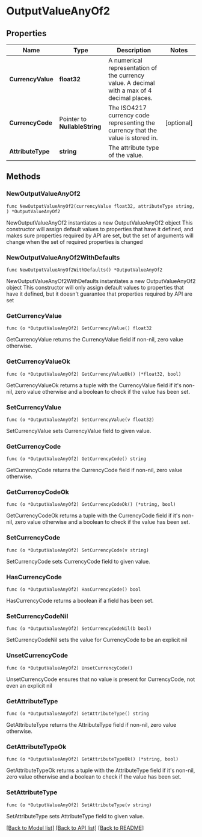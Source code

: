 # OutputValueAnyOf2

## Properties

Name | Type | Description | Notes
------------ | ------------- | ------------- | -------------
**CurrencyValue** | **float32** | A numerical representation of the currency value. A decimal with a max of 4 decimal places. | 
**CurrencyCode** | Pointer to **NullableString** | The ISO4217 currency code representing the currency that the value is stored in. | [optional] 
**AttributeType** | **string** | The attribute type of the value. | 

## Methods

### NewOutputValueAnyOf2

`func NewOutputValueAnyOf2(currencyValue float32, attributeType string, ) *OutputValueAnyOf2`

NewOutputValueAnyOf2 instantiates a new OutputValueAnyOf2 object
This constructor will assign default values to properties that have it defined,
and makes sure properties required by API are set, but the set of arguments
will change when the set of required properties is changed

### NewOutputValueAnyOf2WithDefaults

`func NewOutputValueAnyOf2WithDefaults() *OutputValueAnyOf2`

NewOutputValueAnyOf2WithDefaults instantiates a new OutputValueAnyOf2 object
This constructor will only assign default values to properties that have it defined,
but it doesn't guarantee that properties required by API are set

### GetCurrencyValue

`func (o *OutputValueAnyOf2) GetCurrencyValue() float32`

GetCurrencyValue returns the CurrencyValue field if non-nil, zero value otherwise.

### GetCurrencyValueOk

`func (o *OutputValueAnyOf2) GetCurrencyValueOk() (*float32, bool)`

GetCurrencyValueOk returns a tuple with the CurrencyValue field if it's non-nil, zero value otherwise
and a boolean to check if the value has been set.

### SetCurrencyValue

`func (o *OutputValueAnyOf2) SetCurrencyValue(v float32)`

SetCurrencyValue sets CurrencyValue field to given value.


### GetCurrencyCode

`func (o *OutputValueAnyOf2) GetCurrencyCode() string`

GetCurrencyCode returns the CurrencyCode field if non-nil, zero value otherwise.

### GetCurrencyCodeOk

`func (o *OutputValueAnyOf2) GetCurrencyCodeOk() (*string, bool)`

GetCurrencyCodeOk returns a tuple with the CurrencyCode field if it's non-nil, zero value otherwise
and a boolean to check if the value has been set.

### SetCurrencyCode

`func (o *OutputValueAnyOf2) SetCurrencyCode(v string)`

SetCurrencyCode sets CurrencyCode field to given value.

### HasCurrencyCode

`func (o *OutputValueAnyOf2) HasCurrencyCode() bool`

HasCurrencyCode returns a boolean if a field has been set.

### SetCurrencyCodeNil

`func (o *OutputValueAnyOf2) SetCurrencyCodeNil(b bool)`

 SetCurrencyCodeNil sets the value for CurrencyCode to be an explicit nil

### UnsetCurrencyCode
`func (o *OutputValueAnyOf2) UnsetCurrencyCode()`

UnsetCurrencyCode ensures that no value is present for CurrencyCode, not even an explicit nil
### GetAttributeType

`func (o *OutputValueAnyOf2) GetAttributeType() string`

GetAttributeType returns the AttributeType field if non-nil, zero value otherwise.

### GetAttributeTypeOk

`func (o *OutputValueAnyOf2) GetAttributeTypeOk() (*string, bool)`

GetAttributeTypeOk returns a tuple with the AttributeType field if it's non-nil, zero value otherwise
and a boolean to check if the value has been set.

### SetAttributeType

`func (o *OutputValueAnyOf2) SetAttributeType(v string)`

SetAttributeType sets AttributeType field to given value.



[[Back to Model list]](../README.md#documentation-for-models) [[Back to API list]](../README.md#documentation-for-api-endpoints) [[Back to README]](../README.md)


